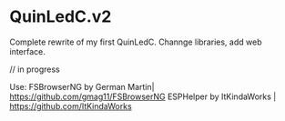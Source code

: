 # QuinLedC.v2

Complete rewrite of my first QuinLedC. Channge libraries, add web interface.

// in progress


Use:
  FSBrowserNG by German Martin| https://github.com/gmag11/FSBrowserNG 
  ESPHelper by ItKindaWorks | https://github.com/ItKindaWorks
